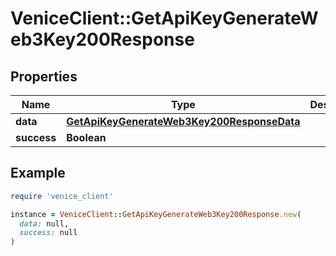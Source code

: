 # VeniceClient::GetApiKeyGenerateWeb3Key200Response

## Properties

| Name | Type | Description | Notes |
| ---- | ---- | ----------- | ----- |
| **data** | [**GetApiKeyGenerateWeb3Key200ResponseData**](GetApiKeyGenerateWeb3Key200ResponseData.md) |  |  |
| **success** | **Boolean** |  |  |

## Example

```ruby
require 'venice_client'

instance = VeniceClient::GetApiKeyGenerateWeb3Key200Response.new(
  data: null,
  success: null
)
```


